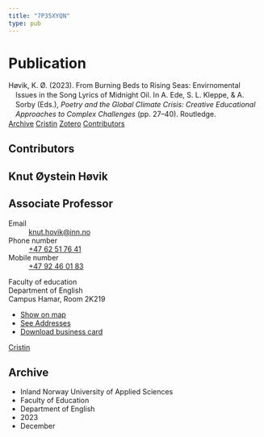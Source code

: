 ```yaml
---
title: "7P35XYQN"
type: pub
---
```

<h1>Publication</h1>
<article id="csl-bib-container-7P35XYQN" class="csl-bib-container">
  <div class="csl-bib-body" style="line-height: 1.35; padding-left: 1em; text-indent:-1em;">
  <div class="csl-entry">H&#xF8;vik, K. &#xD8;. (2023). From Burning Beds to Rising Seas: Envirnomental Issues in the Song Lyrics of Midnight Oil. In A. Ede, S. L. Kleppe, &amp; A. Sorby (Eds.), <i>Poetry and the Global Climate Crisis: Creative Educational Approaches to Complex Challenges</i> (pp. 27&#x2013;40). Routledge.</div>
</div>
  <div class="csl-bib-buttons">
    <a href="#taxonomy-article-7P35XYQN" class="csl-bib-button">Archive</a>
    <a href="https://app.cristin.no/results/show.jsf?id=2214718" alt="Cristin URL" class="csl-bib-button">Cristin</a>
    <a href="http://zotero.org/groups/5402882/items/7P35XYQN" alt="Zotero URL" class="csl-bib-button">Zotero</a>
    <a href="#contributors-article-7P35XYQN" class="csl-bib-button">Contributors</a>
  </div>
  <div id="csl-bib-meta-container-7P35XYQN"></div>
</article>
<div id="csl-bib-meta-7P35XYQN" class="csl-bib-meta">
  <article id="contributors-article-7P35XYQN" class="contributors-article">
    <h1>Contributors</h1>
    <div class="personas"> <div class="vrtx-hinn-person-card"> <div class="photo"> <i class="lar la-user-circle missing-person"></i> </div> <div class="info"> <hgroup><h1>Knut Øystein Høvik</h1> <h2>Associate Professor</h2> </hgroup><dl> <dt>Email</dt> <dd> <a href="mailto:knut.hovik@inn.no">knut.hovik@inn.no</a> </dd> <dt>Phone number</dt> <dd><a href="tel:+4762517641"> +47 62 51 76 41 </a></dd> <dt>Mobile number</dt> <dd><a href="tel:+4792460183"> +47 92 46 01 83 </a></dd> </dl> <p> Faculty of education<br> Department of English<br> Campus Hamar, Room 2K219 </p> <ul class="vrtx-hinn-links"> <li><a href="https://www.google.com/maps?q=60.79677,11.07479">Show on map</a></li> <li><a href="https://www.inn.no/english/find-an-employee/knut-hovik.html#vrtx-hinn-addresses">See Addresses</a></li> <li><a href="https://www.inn.no/english/find-an-employee/knut-hovik.html?vrtx=vcf">Download business card</a></li> </ul> </div> </div> <a href="https://app.cristin.no/persons/show.jsf?id=546589" alt="Cristin URL" class="personas-cristin">Cristin</a> </div>
  </article>
  <article id="taxonomy-article-7P35XYQN" class="taxonomy-article">
    <h1>Archive</h1>
    <ul>
      <li>Inland Norway University of Applied Sciences</li>
      <li>Faculty of Education</li>
      <li>Department of English</li>
      <li>2023</li>
      <li>December</li>
    </ul>
  </article>
</div>
